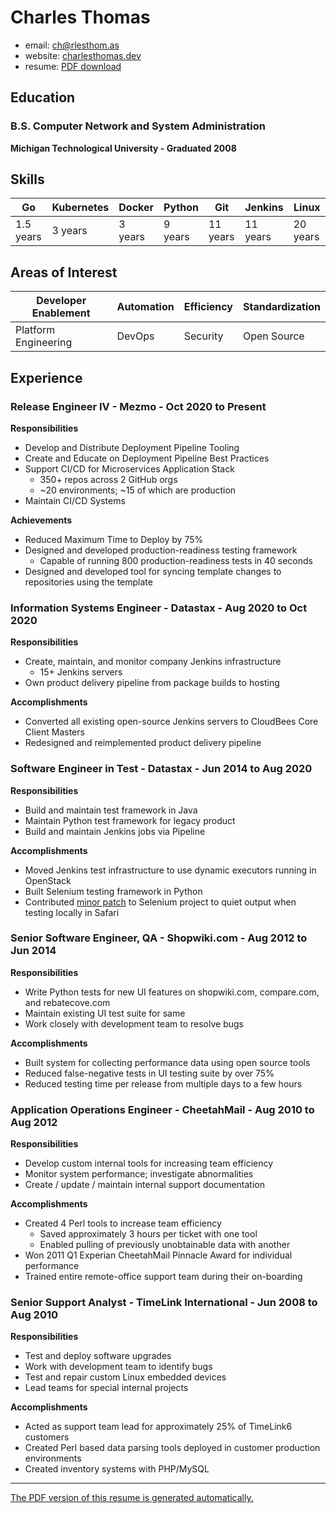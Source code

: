 # Charles Thomas
- email: [ch@rlesthom.as](mailto:ch@rlesthom.as)
- website: [charlesthomas.dev](https://charlesthomas.dev)
- resume: [PDF download](http://github.com/charlesthomas/resume/releases/latest/download/Charles-Thomas-Resume.pdf)

## Education

### B.S. Computer Network and System Administration
**Michigan Technological University - Graduated 2008**

## Skills

| Go        | Kubernetes | Docker  | Python  | Git      | Jenkins  | Linux    |
| --------- | ---------- | ------- | ------- | -------- | -------- | -------- |
| 1.5 years | 3 years    | 3 years | 9 years | 11 years | 11 years | 20 years |

## Areas of Interest

| Developer Enablement | Automation | Efficiency | Standardization |
| -------------------- | ---------- | ---------- | --------------- |
| Platform Engineering | DevOps     | Security   | Open Source     |

## Experience

### Release Engineer IV - Mezmo - Oct 2020 to Present

**Responsibilities**

- Develop and Distribute Deployment Pipeline Tooling
- Create and Educate on Deployment Pipeline Best Practices
- Support CI/CD for Microservices Application Stack
  - 350+ repos across 2 GitHub orgs
  - ~20 environments; ~15 of which are production
- Maintain CI/CD Systems

**Achievements**

- Reduced Maximum Time to Deploy by 75%
- Designed and developed production-readiness testing framework
  - Capable of running 800 production-readiness tests in 40 seconds
- Designed and developed tool for syncing template changes to repositories using the template

### Information Systems Engineer - Datastax - Aug 2020 to Oct 2020 

**Responsibilities**

- Create, maintain, and monitor company Jenkins infrastructure
    - 15+ Jenkins servers
- Own product delivery pipeline from package builds to hosting

**Accomplishments**

- Converted all existing open-source Jenkins servers to CloudBees Core Client Masters
- Redesigned and reimplemented product delivery pipeline

### Software Engineer in Test - Datastax - Jun 2014 to Aug 2020
**Responsibilities**

- Build and maintain test framework in Java
- Maintain Python test framework for legacy product
- Build and maintain Jenkins jobs via Pipeline

**Accomplishments**

- Moved Jenkins test infrastructure to use dynamic executors running in OpenStack
- Built Selenium testing framework in Python
- Contributed [minor patch](https://github.com/SeleniumHQ/selenium/pull/244) to Selenium project to quiet output when testing locally in Safari

### Senior Software Engineer, QA - Shopwiki.com - Aug 2012 to Jun 2014
**Responsibilities**

- Write Python tests for new UI features on shopwiki.com, compare.com, and rebatecove.com
- Maintain existing UI test suite for same
- Work closely with development team to resolve bugs

**Accomplishments**

- Built system for collecting performance data using open source tools
- Reduced false-negative tests in UI testing suite by over 75%
- Reduced testing time per release from multiple days to a few hours

### Application Operations Engineer - CheetahMail - Aug 2010 to Aug 2012
**Responsibilities**

- Develop custom internal tools for increasing team efficiency
- Monitor system performance; investigate abnormalities
- Create / update / maintain internal support documentation

**Accomplishments**

- Created 4 Perl tools to increase team efficiency
	- Saved approximately 3 hours per ticket with one tool
	- Enabled pulling of previously unobtainable data with another
- Won 2011 Q1 Experian CheetahMail Pinnacle Award for individual performance
- Trained entire remote-office support team during their on-boarding

### Senior Support Analyst - TimeLink International - Jun 2008 to Aug 2010
**Responsibilities**

- Test and deploy software upgrades
- Work with development team to identify bugs
- Test and repair custom Linux embedded devices
- Lead teams for special internal projects

**Accomplishments**

- Acted as support team lead for approximately 25% of TimeLink6 customers
- Created Perl based data parsing tools deployed in customer production environments
- Created inventory systems with PHP/MySQL

---

[The PDF version of this resume is generated automatically.](https://charlesthomas.dev/blog/generating-my-resume-as-a-pdf-with-github-actions-2023-10-14/)

